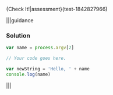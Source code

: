 {Check It!|assessment}(test-1842827966)

|||guidance
### Solution
```javascript
var name = process.argv[2]

// Your code goes here.

var newString = 'Hello, ' + name
console.log(name)
```
|||

